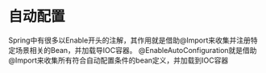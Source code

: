 # 自动配置
Spring中有很多以Enable开头的注解，其作用就是借助@Import来收集并注册特定场景相关的Bean，并加载导IOC容器。
@EnableAutoConfiguration就是借助@Import来收集所有符合自动配置条件的bean定义，并加载到IOC容器